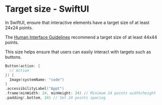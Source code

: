 # Target size - SwiftUI

In SwiftUI, ensure that interactive elements have a target size of at least 24x24 points.

The [Human Interface Guidelines](https://developer.apple.com/design/human-interface-guidelines/buttons#Best-practices) recommend a target size of at least 44x44 points.

This size helps ensure that users can easily interact with targets such as buttons.

```swift
Button(action: {
  // Action
}) {
  Image(systemName: "code")
}
.accessibilityLabel("Appt")
.frame(minWidth: 24, minHeight: 24) // Minimum 24 points width/height
.padding(.bottom, 24) // Set 24 points spacing
```
